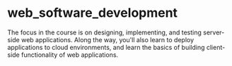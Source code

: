 # web_software_development
The focus in the course is on designing, implementing, and testing server-side web applications. Along the way, you'll also learn to deploy applications to cloud environments, and learn the basics of building client-side functionality of web applications.
